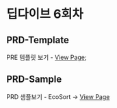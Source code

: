 # 딥다이브 6회차

## PRD-Template

PRE 템플릿 보기 - [View Page](https://coding-ghost-leejey.github.io/deepdive_6/prd/prd_template.html);

## PRD-Sample

PRD 샘플보기 - EcoSort -> [View Page](https://coding-ghost-leejey.github.io/deepdive_6/prd_sample.html)
